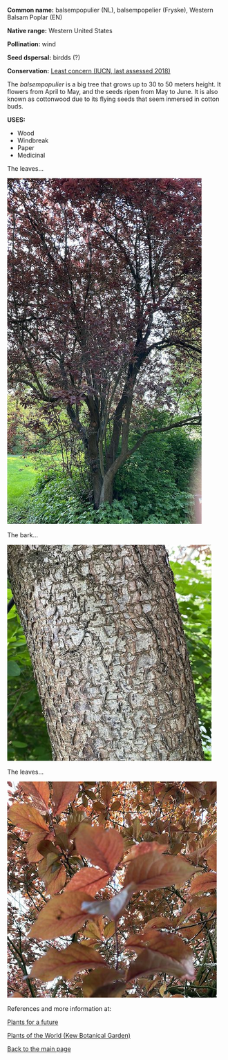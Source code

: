 **Common name:** balsempopulier (NL), balsempopelier (Fryske), Western Balsam Poplar (EN)


<!--more-->
**Native range:** Western United States

**Pollination:** wind

**Seed dspersal:** birdds (?)

**Conservation:** [Least concern (IUCN, last assessed 2018)](https://www.iucnredlist.org/species/61960204/61960206)

The _balsempopulier_ is a big tree that grows up to 30 to 50 meters height. It flowers from April to May, and the seeds ripen from May to June. It is also known as cottonwood due to its flying seeds that seem inmersed in cotton buds.

**USES:**

- Wood
- Windbreak
- Paper
- Medicinal

The leaves... 

![Populus trichocarpa](https://raw.githubusercontent.com/carolxgl/TreeLibrary/gh-pages/images/poptri.jpeg)

The bark...

![Populus trichocarpa](https://raw.githubusercontent.com/carolxgl/TreeLibrary/gh-pages/images/poptriB.jpeg)

The leaves...

![Ilex aquifolium](https://raw.githubusercontent.com/carolxgl/TreeLibrary/gh-pages/images/poptriL.jpeg)

References and more information at:

[Plants for a future](https://pfaf.org/user/Plant.aspx?LatinName=Populus+trichocarpa)

[Plants of the World (Kew Botanical Garden)](https://powo.science.kew.org/taxon/urn:lsid:ipni.org:names:208350-2)

[Back to the main page](https://carolxgl.github.io/TreeLibrary/)
